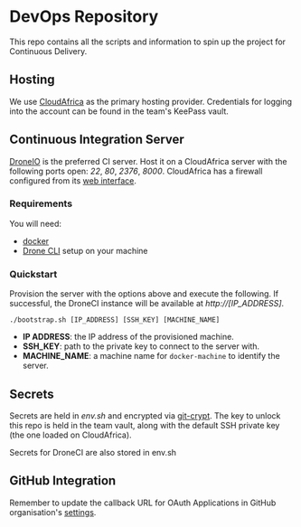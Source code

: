 # DevOps Repository

This repo contains all the scripts and information to spin up
the project for Continuous Delivery.

## Hosting

We use [CloudAfrica](https://www.cloudafrica.net/) as the primary
hosting provider. Credentials for logging into the account can be found in the team's KeePass vault.

## Continuous Integration Server

[DroneIO](https://github.com/drone/drone) is the preferred CI server.
Host it on a CloudAfrica server with the following ports open: _22_, _80_,
_2376_, _8000_. CloudAfrica has a firewall configured from its [web interface](https://www.cloudafrica.net/firewall).

### Requirements
You will need:
 + [docker](https://www.docker.com/products/docker)
 + [Drone CLI](http://readme.drone.io/0.5/install/cli/) setup on your machine

### Quickstart

Provision the server with the options above and execute the following.
If successful, the DroneCI instance will be available at _http://[IP_ADDRESS]_.

```
./bootstrap.sh [IP_ADDRESS] [SSH_KEY] [MACHINE_NAME]
```

+ **IP ADDRESS**: the IP address of the provisioned machine.
+ **SSH_KEY**: path to the private key to connect to the server with.
+ **MACHINE_NAME**: a machine name for `docker-machine` to identify the server.

## Secrets

Secrets are held in _env.sh_ and encrypted via [git-crypt](https://www.agwa.name/projects/git-crypt/).
The key to unlock this repo is held in the team vault, along with the default SSH private key (the one loaded on CloudAfrica).

Secrets for DroneCI are also stored in env.sh

## GitHub Integration

Remember to update the callback URL for OAuth Applications in GitHub organisation's
[settings](https://github.com/organizations/the-mast/settings/applications/476918).
